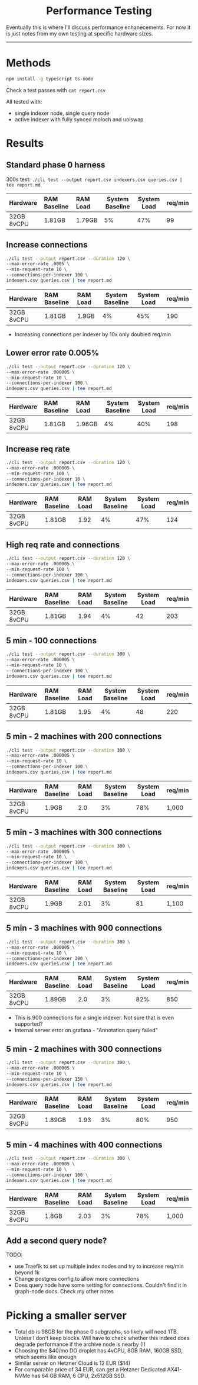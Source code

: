 <h1 align="center">Performance Testing</h1>

Eventually this is where I'll discuss performance enhanecements. For now it is just notes from my own testing at specific hardware sizes.

---

# Methods

```bash
npm install -g typescript ts-node
```

Check a test passes with `cat report.csv`

All tested with:

- single indexer node, single query node
- active indexer with fully synced moloch and uniswap

# Results

## Standard phase 0 harness

300s test: `./cli test --output report.csv indexers.csv queries.csv | tee report.md`

| Hardware   | RAM Baseline | RAM Load | System Baseline | System Load | req/min |
| :--------- | :----------- | :------- | --------------- | ----------- | ------- |
| 32GB 8vCPU | 1.81GB       | 1.79GB   | 5%              | 47%         | 99      |

## Increase connections

```bash
./cli test --output report.csv --duration 120 \
--max-error-rate .0005 \
--min-request-rate 10 \
--connections-per-indexer 100 \
indexers.csv queries.csv | tee report.md
```

| Hardware   | RAM Baseline | RAM Load | System Baseline | System Load | req/min |
| :--------- | :----------- | :------- | --------------- | ----------- | ------- |
| 32GB 8vCPU | 1.81GB       | 1.9GB    | 4%              | 45%         | 190     |

- Increasing connections per indexer by 10x only doubled req/min

## Lower error rate 0.005%

```bash
./cli test --output report.csv --duration 120 \
--max-error-rate .000005 \
--min-request-rate 10 \
--connections-per-indexer 100 \
indexers.csv queries.csv | tee report.md
```

| Hardware   | RAM Baseline | RAM Load | System Baseline | System Load | req/min |
| :--------- | :----------- | :------- | --------------- | ----------- | ------- |
| 32GB 8vCPU | 1.81GB       | 1.96GB   | 4%              | 40%         | 198     |

## Increase req rate

```bash
./cli test --output report.csv --duration 120 \
--max-error-rate .000005 \
--min-request-rate 100 \
--connections-per-indexer 10 \
indexers.csv queries.csv | tee report.md
```

| Hardware   | RAM Baseline | RAM Load | System Baseline | System Load | req/min |
| :--------- | :----------- | :------- | --------------- | ----------- | ------- |
| 32GB 8vCPU | 1.81GB       | 1.92     | 4%              | 47%         | 124     |

## High req rate and connections

```bash
./cli test --output report.csv --duration 120 \
--max-error-rate .000005 \
--min-request-rate 100 \
--connections-per-indexer 100 \
indexers.csv queries.csv | tee report.md
```

| Hardware   | RAM Baseline | RAM Load | System Baseline | System Load | req/min |
| :--------- | :----------- | :------- | --------------- | ----------- | ------- |
| 32GB 8vCPU | 1.81GB       | 1.94     | 4%              | 42          | 203     |

## 5 min - 100 connections

```bash
./cli test --output report.csv --duration 300 \
--max-error-rate .000005 \
--min-request-rate 10 \
--connections-per-indexer 100 \
indexers.csv queries.csv | tee report.md
```

| Hardware   | RAM Baseline | RAM Load | System Baseline | System Load | req/min |
| :--------- | :----------- | :------- | --------------- | ----------- | ------- |
| 32GB 8vCPU | 1.81GB       | 1.95     | 4%              | 48          | 220     |

## 5 min - 2 machines with 200 connections

```bash
./cli test --output report.csv --duration 300 \
--max-error-rate .000005 \
--min-request-rate 10 \
--connections-per-indexer 100 \
indexers.csv queries.csv | tee report.md
```

| Hardware   | RAM Baseline | RAM Load | System Baseline | System Load | req/min |
| :--------- | :----------- | :------- | --------------- | ----------- | ------- |
| 32GB 8vCPU | 1.9GB        | 2.0      | 3%              | 78%         | 1,000   |

## 5 min - 3 machines with 300 connections

```bash
./cli test --output report.csv --duration 300 \
--max-error-rate .000005 \
--min-request-rate 10 \
--connections-per-indexer 100 \
indexers.csv queries.csv | tee report.md
```

| Hardware   | RAM Baseline | RAM Load | System Baseline | System Load | req/min |
| :--------- | :----------- | :------- | --------------- | ----------- | ------- |
| 32GB 8vCPU | 1.9GB        | 2.01     | 3%              | 81          | 1,100   |

## 5 min - 3 machines with 900 connections

```bash
./cli test --output report.csv --duration 300 \
--max-error-rate .000005 \
--min-request-rate 10 \
--connections-per-indexer 300 \
indexers.csv queries.csv | tee report.md
```

| Hardware   | RAM Baseline | RAM Load | System Baseline | System Load | req/min |
| :--------- | :----------- | :------- | --------------- | ----------- | ------- |
| 32GB 8vCPU | 1.89GB       | 2.0      | 3%              | 82%         | 850     |

- This is 900 connections for a single indexer. Not sure that is even supported?
- Internal server error on grafana - "Annotation query failed"

## 5 min - 2 machines with 300 connections

```bash
./cli test --output report.csv --duration 300 \
--max-error-rate .000005 \
--min-request-rate 10 \
--connections-per-indexer 150 \
indexers.csv queries.csv | tee report.md
```

| Hardware   | RAM Baseline | RAM Load | System Baseline | System Load | req/min |
| :--------- | :----------- | :------- | --------------- | ----------- | ------- |
| 32GB 8vCPU | 1.89GB       | 1.93     | 3%              | 80%         | 950     |

## 5 min - 4 machines with 400 connections

```bash
./cli test --output report.csv --duration 300 \
--max-error-rate .000005 \
--min-request-rate 10 \
--connections-per-indexer 100 \
indexers.csv queries.csv | tee report.md
```

| Hardware   | RAM Baseline | RAM Load | System Baseline | System Load | req/min |
| :--------- | :----------- | :------- | --------------- | ----------- | ------- |
| 32GB 8vCPU | 1.8GB        | 2.03     | 3%              | 78%         | 1,000   |

## Add a second query node?

TODO:

- use Traefik to set up multiple index nodes and try to increase req/min beyond 1k
- Change postgres config to allow more connections
- Does query node have some setting for connections. Couldn't find it in graph-node docs. Check my other notes


# Picking a smaller server

- Total db is 98GB for the phase 0 subgraphs, so likely will need 1TB. Unless I don't keep blocks. Will have to check whether this indeed does degrade performance if the archive node is nearby (!)
- Choosing the $40/mo DO droplet has 4vCPU, 8GB RAM, 160GB SSD, which seems like enough
- Similar server on Hetzner Cloud is 12 EUR ($14)
- For comparable price of 34 EUR, can get a Hetzner Dedicated AX41-NVMe has 64 GB RAM, 6 CPU, 2x512GB SSD.
